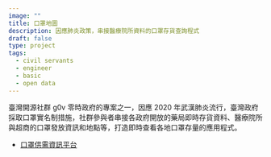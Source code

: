 ```yaml
---
image: ""
title: 口罩地圖
description: 因應肺炎政策，串接醫療院所資料的口罩存貨查詢程式
draft: false
type: project
tags:
  - civil servants
  - engineer
  - basic
  - open data
---
```

臺灣開源社群 g0v 零時政府的專案之一，因應 2020 年武漢肺炎流行，臺灣政府採取口罩實名制措施，社群參與者串接各政府開放的藥局即時存貨資料、醫療院所與超商的口罩發放資訊和地點等，打造即時查看各地口罩存量的應用程式。[](https://g0v.hackmd.io/@kiang/mask-info)

- [口罩供需資訊平台](https://g0v.hackmd.io/@kiang/mask-info)

